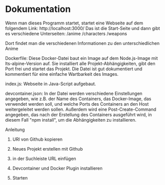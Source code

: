 # Dokumentation

Wenn man dieses Programm startet, startet eine Webseite auf dem folgendem Link: http://localhost:3000/
Das ist die Start-Seite und dann gibt es verschiedene Unterseiten:
/anime
/characters
/weapons

Dort findet man die verschiedenen Informationen zu den unterschiedlichen Anime

Dockerfile: Diese Docker-Datei baut ein Image auf dem Node.js-Image mit lts-alpine-Version auf. Sie installiert alle Projekt-Abhängigkeiten, gibt den Port frei und startet das Projekt. Die Datei ist gut dokumentiert und kommentiert für eine einfache Wartbarkeit des Images.

index.js: Webseite in Java-Script aufgebaut.

devcontainer.json: In der Datei werden verschiedene Einstellungen angegeben, wie z.B. der Name des Containers, das Docker-Image, das verwendet werden soll, und welche Ports des Containers an den Host weitergeleitet werden sollen. Außerdem wird eine Post-Create-Command angegeben, das nach der Erstellung des Containers ausgeführt wird, in diesem Fall "npm install", um die Abhängigkeiten zu installieren.


Anleitung

1. URl von Github kopieren

2. Neues Projekt erstellen mit Github

3. in der Suchleiste URL einfügen

4. Devcontainer und Docker Plugin installieren

5. Starten